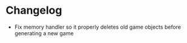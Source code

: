 # Changelog
- Fix memory handler so it properly deletes old game objects before generating a new game
